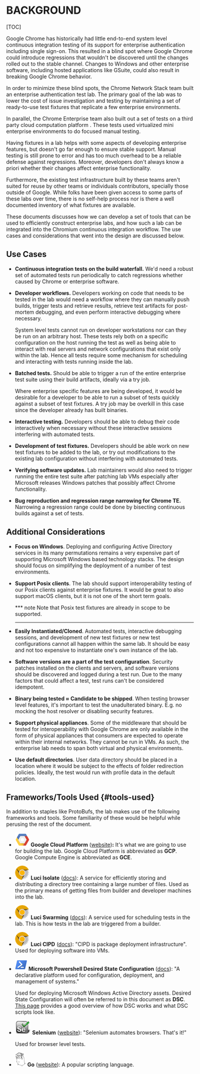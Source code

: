 # BACKGROUND

[TOC]

Google Chrome has historically had little end-to-end system level continuous
integration testing of its support for enterprise authentication including
single sign-on. This resulted in a blind spot where Google Chrome could
introduce regressions that wouldn't be discovered until the changes rolled out
to the stable channel. Changes to Windows and other enterprise software,
including hosted applications like GSuite, could also result in breaking Google
Chrome behavior.

In order to minimize these blind spots, the Chrome Network Stack team built an
enterprise authentication test lab. The primary goal of the lab was to lower the
cost of issue investigation and testing by maintaining a set of ready-to-use
test fixtures that replicate a few enterprise environments.

In parallel, the Chrome Enterprise team also built out a set of tests on a third
party cloud computation platform . These tests used virtualized mini enterprise
environments to do focused manual testing.

Having fixtures in a lab helps with some aspects of developing enterprise
features, but doesn't go far enough to ensure stable support. Manual testing is
still prone to error and has too much overhead to be a reliable defense against
regressions. Moreover, developers don't always know a priori whether their
changes affect enterprise functionality.

Furthermore, the existing test infrastructure built by these teams aren't suited
for reuse by other teams or individuals contributors, specially those outside of
Google. While folks have been given access to some parts of these labs over
time, there is no self-help process nor is there a well documented inventory of
what fixtures are available.

These documents discusses how we can develop a set of tools that can be used to
efficiently construct enterprise labs, and how such a lab can be integrated into
the Chromium continuous integration workflow. The use cases and considerations
that went into the design are discussed below.


## Use Cases


*   **Continuous integration tests on the build waterfall.** We'd need a robust
    set of automated tests run periodically to catch regressions whether caused
    by Chrome or enterprise software.

*   **Developer workflows.** Developers working on code that needs to be tested
    in the lab would need a workflow where they can manually push builds,
    trigger tests and retrieve results, retrieve test artifacts for post-mortem
    debugging, and even perform interactive debugging where necessary.

    System level tests cannot run on developer workstations nor can they be run
    on an arbitrary host. These tests rely both on a specific configuration on
    the host running the test as well as being able to interact with real
    servers and network configurations that exist only within the lab. Hence all
    tests require some mechanism for scheduling and interacting with tests
    running inside the lab.

*   **Batched tests.** Should be able to trigger a run of the entire enterprise
    test suite using their build artifacts, ideally via a try job.

    Where enterprise specific features are being developed, it would be
    desirable for a developer to be able to run a subset of tests quickly
    against a subset of test fixtures. A try job may be overkill in this case
    since the developer already has built binaries.

*   **Interactive testing.** Developers should be able to debug their code
    interactively when necessary without these interactive sessions interfering
    with automated tests.

*   **Development of test fixtures.** Developers should be able work on new test
    fixtures to be added to the lab, or try out modifications to the existing
    lab configuration without interfering with automated tests.

*   **Verifying software updates.** Lab maintainers would also need to trigger
    running the entire test suite after patching lab VMs especially after
    Microsoft releases Windows patches that possibly affect Chrome
    functionality.

*   **Bug reproduction and regression range narrowing for Chrome TE.** Narrowing
    a regression range could be done by bisecting continuous builds against a
    set of tests.


## Additional Considerations

*   **Focus on Windows**. Deploying and configuring Active Directory services in
    its many permutations remains a very expensive part of supporting Microsoft
    Windows based technology stacks. The design should focus on simplifying the
    deployment of a number of test environments.

*   **Support Posix clients**. The lab should support interoperability testing
    of our Posix clients against enterprise fixtures. It would be great to also
    support macOS clients, but it is not one of the short term goals.

    *** note
    Note that Posix test fixtures are already in scope to be supported.
    ***

*   **Easily Instantiated/Cloned**. Automated tests, interactive debugging
    sessions, and development of new test fixtures or new test configurations
    cannot all happen within the same lab. It should be easy and not too
    expensive to instantiate one's own instance of the lab.

*   **Software versions are a part of the test configuration**. Security patches
    installed on the clients and servers, and software versions should be
    discovered and logged during a test run. Due to the many factors that could
    affect a test, test runs can't be considered idempotent.

*   **Binary being tested ≈ Candidate to be shipped**. When testing browser
    level features, it's important to test the unadulterated binary. E.g. no
    mocking the host resolver or disabling security features.

*   **Support physical appliances**. Some of the middleware that should be
    tested for interoperability with Google Chrome are only available in the
    form of physical appliances that consumers are expected to operate within
    their internal networks. They cannot be run in VMs. As such, the enterprise
    lab needs to span both virtual and physical environments.

*   **Use default directories**. User data directory should be placed in a
    location where it would be subject to the effects of folder redirection
    policies. Ideally, the test would run with profile data in the default
    location.


## Frameworks/Tools Used                                         {#tools-used}

In addition to staples like ProtoBufs, the lab makes use of the following
frameworks and tools. Some familiarity of these would be helpful while perusing
the rest of the document.

*   ![Google Cloud Platform](images/Chrome-Enterprise0.png) **Google Cloud
    Platform** ([website](https://cloud.google.com/))**:** It's what we are
    going to use for building the lab. Google Cloud Platform is abbreviated as
    **GCP**. Google Compute Engine is abbreviated as **GCE**.

*   ![Luci Isolate](images/Chrome-Enterprise1.png) **Luci Isolate**
    ([docs](https://github.com/luci/luci-py/blob/master/appengine/isolate/doc/Design.md)):
    A service for efficiently storing and distributing a directory tree
    containing a large number of files. Used as the primary means of getting
    files from builder and developer machines into the lab.

*   ![Luci Swarming](images/Chrome-Enterprise2.png) **Luci Swarming**
    ([docs](https://github.com/luci/luci-py/blob/master/appengine/swarming/doc/Design.md)):
    A service used for scheduling tests in the lab. This is how tests in the lab
    are triggered from a builder.

*   ![Luci CIPD](images/Chrome-Enterprise3.png) **Luci CIPD**
    ([docs](https://github.com/luci/luci-go/blob/master/cipd/README.md)): "CIPD
    is package deployment infrastructure". Used for deploying software into VMs.

*   ![PowerShell](images/Chrome-Enterprise4.png) **Microsoft Powershell
    Desired State Configuration**
    ([docs](https://msdn.microsoft.com/en-us/powershell/dsc/overview)): "A
    declarative platform used for configuration, deployment, and management of
    systems."

    Used for deploying Microsoft Windows Active Directory assets. Desired State
    Configuration will often be referred to in this document as **DSC**. [This
    page](https://msdn.microsoft.com/en-us/powershell/dsc/dscforengineers)
    provides a good overview of how DSC works and what DSC scripts look like.

*   ![Selenium](images/Chrome-Enterprise5.png) **Selenium**
    ([website](http://www.seleniumhq.org/)): "Selenium automates browsers.
    That's it!"

    Used for browser level tests.

*   ![Go](images/Chrome-Enterprise6.png) **Go**
    ([website](https://golang.org/)): A popular scripting language.

<!-- INCLUDE index.md (56 lines) -->
<!--
Index of tags used throughout the documentation. This list lives in
/docs/index.md and is included in all documents that depend on these tags.

In order to update the tags:

   1. Update `/docs/index.md`
   2. Run the following command from the root of the source tree:

         ./build.py format

Keep the tags below sorted.
-->

[ASSET MANIFEST]: design-summary.md#asset-manifest
[Additional Considerations]: background.md#additional-considerations
[Asset Description Schema]: schema-guidelines.md
[Asset Example]: /examples/schema/ad/one-domain.asset.textpb
[Asset Schema]: /schema/asset/
[Background]: background.md
[Bootstrapping]: bootstrapping.md
[Coding Patterns for Resolvers]: deployment.md#coding-patterns-for-resolvers
[Completed Asset Manifest]: deployment.md#completed-asset-manifest
[Concepts]: design-summary.md#concepts
[DEPLOYER]: design-summary.md#deployer
[Deploying Scripted Assets]: deployment.md#deploying-scripted-assets
[Deployment Details]: deployment.md
[Deployment Overview]: deployment.md#overview
[Design]: design-summary.md
[Frameworks/Tools Used]: background.md#tools-used
[GREETER]: design-summary.md#greeter
[Google Services]: google-services.md
[HOST ENVIRONMENT]: design-summary.md#host-environment
[HOST TEST RUNNER]: design-summary.md#host-test-runner
[Host Environment Schema]: /schema/host/
[Host Example]: /examples/schema/ad/one-domain.host.textpb
[ISOLATE]: design-summary.md#isolate
[Inline References]: deployment.md#inline-references
[Integration With Chromium Waterfall]: chrome-ci-integration.md
[Key Management]: key-management.md
[Objective]: design-summary.md#objective
[On-Premise Fixtures]: on-premise-fixtures.md
[Private Google Compute Images]: private-images.md
[SYSTEM TEST RUNNER]: design-summary.md#system-test-runner
[Scalability]: scalability.md
[Schema References]: schema-guidelines.md#references
[Schema Validation]: schema-guidelines.md#validation
[Source Locations]: source-locations.md
[TEST HOST]: design-summary.md#test-host
[TEST]: design-summary.md#test
[The Product]: design-summary.md#the-product
[Use Cases]: background.md#use-cases
[Workflows]: workflows.md
[cel_bot]: design-summary.md#cel_bot
[cel_py]: design-summary.md#cel_py

